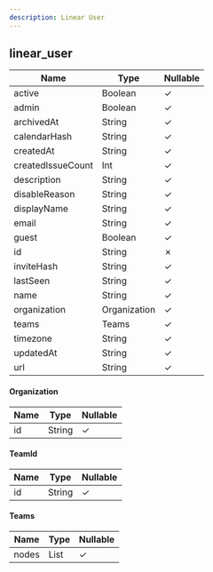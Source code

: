 ```yaml
---
description: Linear User
---
```

linear_user
-----------

| **Name**          | **Type**     | **Nullable** |
| ----------------- | ------------ | ------------ |
| active            | Boolean      | &check;      |
| admin             | Boolean      | &check;      |
| archivedAt        | String       | &check;      |
| calendarHash      | String       | &check;      |
| createdAt         | String       | &check;      |
| createdIssueCount | Int          | &check;      |
| description       | String       | &check;      |
| disableReason     | String       | &check;      |
| displayName       | String       | &check;      |
| email             | String       | &check;      |
| guest             | Boolean      | &check;      |
| id                | String       | &cross;      |
| inviteHash        | String       | &check;      |
| lastSeen          | String       | &check;      |
| name              | String       | &check;      |
| organization      | Organization | &check;      |
| teams             | Teams        | &check;      |
| timezone          | String       | &check;      |
| updatedAt         | String       | &check;      |
| url               | String       | &check;      |

#### Organization
| **Name** | **Type** | **Nullable** |
| -------- | -------- | ------------ |
| id       | String   | &check;      |

#### TeamId
| **Name** | **Type** | **Nullable** |
| -------- | -------- | ------------ |
| id       | String   | &check;      |

#### Teams
| **Name** | **Type**     | **Nullable** |
| -------- | ------------ | ------------ |
| nodes    | List<TeamId> | &check;      |
